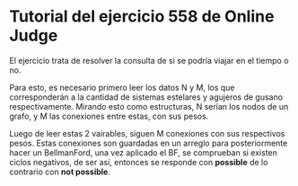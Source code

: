 # Tutorial del ejercicio 558 de Online Judge

El ejercicio trata de resolver la consulta de si se podría viajar en el tiempo o no.

Para esto, es necesario primero leer los datos N y M, los que corresponderán a la cantidad de sistemas estelares y agujeros de gusano respectivamente.
Mirando esto como estructuras, N serían los nodos de un grafo, y M las conexiones entre estas, con sus pesos.

Luego de leer estas 2 vairables, siguen M conexiones con sus respectivos pesos.
Estas conexiones son guardadas en un arreglo para posteriormente hacer un BellmanFord, una vez aplicado el BF, se comprueban si existen ciclos negativos, 
de ser así, entonces se responde con **possible** de lo contrario con **not possible**.
